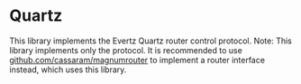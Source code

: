 # Quartz

This library implements the Evertz Quartz router control protocol. Note: This library implements only the protocol. It is recommended to use [github.com/cassaram/magnumrouter](https://github.com/cassaram/magnumrouter) to implement a router interface instead, which uses this library.

